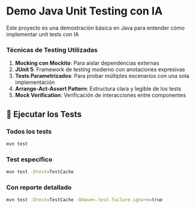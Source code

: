 # Demo Java Unit Testing con IA

Este proyecto es una demostración básica en Java para entender cómo implementar unit tests con IA

### Técnicas de Testing Utilizadas

1. **Mocking con Mockito**: Para aislar dependencias externas
2. **JUnit 5**: Framework de testing moderno con anotaciones expresivas
3. **Tests Parametrizados**: Para probar múltiples escenarios con una sola implementación
4. **Arrange-Act-Assert Pattern**: Estructura clara y legible de los tests
5. **Mock Verification**: Verificación de interacciones entre componentes

## 🚀 Ejecutar los Tests

### Todos los tests
```bash
mvn test
```

### Test específico
```bash
mvn test -Dtest=TestCache
```

### Con reporte detallado
```bash
mvn test -Dtest=TestCache -Dmaven.test.failure.ignore=true
```

